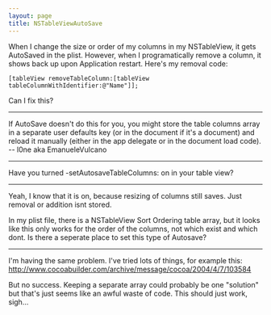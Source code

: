 ```yaml
---
layout: page
title: NSTableViewAutoSave
---
```




When I change the size or order of my columns in my NSTableView, it gets AutoSaved in the plist.  However, when I programatically remove a column, it shows back up upon Application restart.  Here's my removal code:

    [tableView removeTableColumn:[tableView tableColumnWithIdentifier:@"Name"]];

Can I fix this?

----

If AutoSave doesn't do this for you, you might store the table columns array in a separate user defaults key (or in the document if it's a document) and reload it manually (either in the app delegate or in the document load code). -- l0ne aka EmanueleVulcano

----

Have you turned     -setAutosaveTableColumns: on in your table view?

----

Yeah, I know that it is on, because resizing of columns still saves.  Just removal or addition isnt stored.

In my plist file, there is a     NSTableView Sort Ordering table array, but it looks like this only works for the order of the columns, not which exist and which dont.  Is there a seperate place to set this type of Autosave?

----

I'm having the same problem. I've tried lots of things, for example this: http://www.cocoabuilder.com/archive/message/cocoa/2004/4/7/103584

But no success. Keeping a separate array could probably be one "solution" but that's just seems like an awful waste of code. This should just work, sigh...

